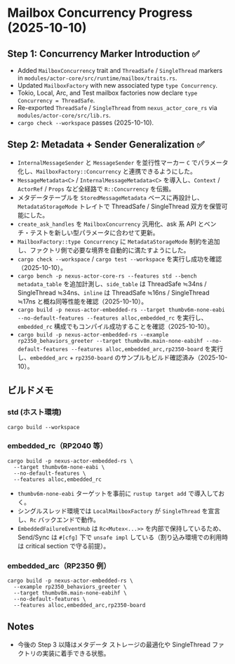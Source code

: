 # Mailbox Concurrency Progress (2025-10-10)

## Step 1: Concurrency Marker Introduction ✅
- Added `MailboxConcurrency` trait and `ThreadSafe` / `SingleThread` markers in `modules/actor-core/src/runtime/mailbox/traits.rs`.
- Updated `MailboxFactory` with new associated type `type Concurrency`.
- Tokio, Local, Arc, and Test mailbox factories now declare `type Concurrency = ThreadSafe`.
- Re-exported `ThreadSafe` / `SingleThread` from `nexus_actor_core_rs` via `modules/actor-core/src/lib.rs`.
- `cargo check --workspace` passes (2025-10-10).

## Step 2: Metadata + Sender Generalization ✅
- `InternalMessageSender` と `MessageSender` を並行性マーカー `C` でパラメータ化し、`MailboxFactory::Concurrency` と連携できるようにした。
- `MessageMetadata<C>` / `InternalMessageMetadata<C>` を導入し、`Context` / `ActorRef` / `Props` など全経路で `R::Concurrency` を伝搬。
- メタデータテーブルを `StoredMessageMetadata` ベースに再設計し、`MetadataStorageMode` トレイトで ThreadSafe / SingleThread 双方を保管可能にした。
- `create_ask_handles` を `MailboxConcurrency` 汎用化、ask 系 API とベンチ・テストを新しい型パラメータに合わせて更新。
- `MailboxFactory::type Concurrency` に `MetadataStorageMode` 制約を追加し、ファクトリ側で必要な境界を自動的に満たすようにした。
- `cargo check --workspace` / `cargo test --workspace` を実行し成功を確認（2025-10-10）。
- `cargo bench -p nexus-actor-core-rs --features std --bench metadata_table` を追加計測し、`side_table` は ThreadSafe ≒34ns / SingleThread ≒34ns、`inline` は ThreadSafe ≒16ns / SingleThread ≒17ns と概ね同等性能を確認（2025-10-10）。
- `cargo build -p nexus-actor-embedded-rs --target thumbv6m-none-eabi --no-default-features --features alloc,embedded_rc` を実行し、`embedded_rc` 構成でもコンパイル成功することを確認（2025-10-10）。
- `cargo build -p nexus-actor-embedded-rs --example rp2350_behaviors_greeter --target thumbv8m.main-none-eabihf --no-default-features --features alloc,embedded_arc,rp2350-board` を実行し、`embedded_arc` + `rp2350-board` のサンプルもビルド確認済み（2025-10-10）。

## ビルドメモ

### std (ホスト環境)

```
cargo build --workspace
```

### embedded_rc（RP2040 等）

```
cargo build -p nexus-actor-embedded-rs \
  --target thumbv6m-none-eabi \
  --no-default-features \
  --features alloc,embedded_rc
```

- `thumbv6m-none-eabi` ターゲットを事前に `rustup target add` で導入しておく。
- シングルスレッド環境では `LocalMailboxFactory` が `SingleThread` を宣言し、`Rc` バックエンドで動作。
- `EmbeddedFailureEventHub` は `Rc<Mutex<...>>` を内部で保持しているため、Send/Sync は `#[cfg]` 下で `unsafe impl` している（割り込み環境での利用時は critical section で守る前提）。

### embedded_arc（RP2350 例）

```
cargo build -p nexus-actor-embedded-rs \
  --example rp2350_behaviors_greeter \
  --target thumbv8m.main-none-eabihf \
  --no-default-features \
  --features alloc,embedded_arc,rp2350-board
```

## Notes
- 今後の Step 3 以降はメタデータ ストレージの最適化や SingleThread ファクトリの実装に着手できる状態。

